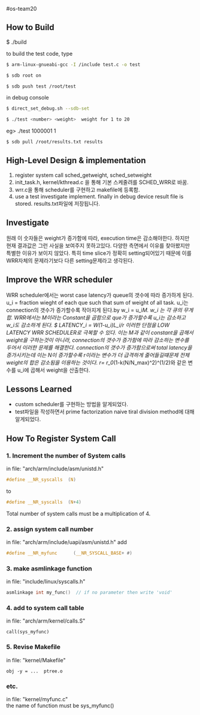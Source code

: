#os-team20

## How to Build
$ ./build

to build the test code, type
```sh
$ arm-linux-gnueabi-gcc -I /include test.c -o test
```
```sh
$ sdb root on
```
```sh
$ sdb push test /root/test
```

in debug console
```sh
$ direct_set_debug.sh --sdb-set
```
```sh
$ ./test <number> <weight>  weight for 1 to 20
```
  eg> ./test 1000001 1
```sh
$ sdb pull /root/results.txt results
```
## High-Level Design & implementation
  1. register system call sched_getweight, sched_setweight
  2. init_task.h, kernel/kthread.c 을 통해 기본 스케줄려를 SCHED_WRR로 바꿈.
  3. wrr.c을 통해 scheduler를 구현하고 makefile에 등록함.
  4. use a test investigate implement. finally in debug device result file is stored. results.txt파일에 저장됩니다.

## Investigate
  
  원래 이 숫자들은 weight가 증가함에 따라, execution time은 감소해야한다. 하지만 현재 결과값은 그런 사실을 보여주지 못하고있다. 다양한 측면에서 이유를 찾아봤지만 특별한 이유가 보이지 않았다. 특히 time slice가 정확히 setting되어있기 때문에 이를 WRR자체의 문제라기보다 다른 setting문제라고 생각된다. 

## Improve the WRR scheduler

WRR scheduler에서는 worst case latency가 queue의 갯수에 따라 증가하게 된다. 
u_i = fraction wieght of each que such that sum of weight of all task.
u_i는 connection의 갯수가 증가할수록 작아지게 된다.by w_i = u_i*M.    w_i 는 각 큐의 무게합. WRR에서는 M이라는 Constant을 곱함으로 que가 증가할수록 u_i는 감소하고 w_i도 감소하게 된다. 
$ LATENCY_i = W(1-u_i)L_i/r 
이러한 단점을 LOW LATENCY WRR SCHEDULER로 극복할 수 있다. 이는 M과 같이 constant을 곱해서 weight을 구하는것이 아니라, connection의 갯수가 증가함에 따라 감소하는 변수를 두어서 이러한 문제를 해결한다. connection의 갯수가 증가함으로써 total latency을 증가시키는데 이는 N이 증가할수록 r이라는 변수가 더 급격하게 줄어들길떄문제 전체 weight의 합은 감소됨을 이용하는 것이다. r= r_0*(1-k(N/N_max)^2)^(1/2)와 같은 변수를 u_i에 곱해서 weight을 산출한다.

## Lessons Learned
* custom scheduler를 구현하는 방법을 알게되었다.
* test파일을 작성하면서 prime factorization naive tiral division method에 대해 알게되었다.


## How To Register System Call
### 1. Increment the number of System calls
in file: "arch/arm/include/asm/unistd.h"
``` c
#define __NR_syscalls  (N)
```
to
```c
#define __NR_syscalls  (N+4)
```
Total number of system calls must be a multiplication of 4.

### 2. assign system call number
in file: "arch/arm/include/uapi/asm/unistd.h"
add
```c
#define __NR_myfunc      (__NR_SYSCALL_BASE+ #) 
```

### 3. make asmlinkage function
in file: "include/linux/syscalls.h"
```c
asmlinkage int my_func()  // if no parameter then write 'void' 
```

### 4. add to system call table
in file: "arch/arm/kernel/calls.S"
```
call(sys_myfunc)
```

### 5. Revise Makefile
in file: "kernel/Makefile"
```
obj -y = ...  ptree.o
```

### etc.
in file: "kernel/myfunc.c"  
the name of function must be sys_myfunc()
